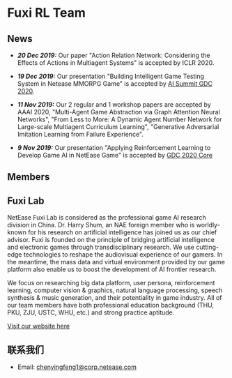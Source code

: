 # Fuxi RL Team
## News
+ ***20 Dec 2019:*** Our paper "Action Relation Network: Considering the Effects of Actions in Multiagent Systems" is accepted by ICLR 2020.

+ ***19 Dec 2019:*** Our presentation "Building Intelligent Game Testing System in Netease MMORPG Game" is accepted by [AI Summit GDC 2020](https://schedule.gdconf.com/session/machine-learning-summit-building-intelligent-game-testing-system-in-netease-mmorpg-game/870815).

+ ***11 Nov 2019:*** Our 2 regular and 1 workshop papers are accepted by AAAI 2020, "Multi-Agent Game Abstraction via Graph Attention Neural Networks", "From Less to More: A Dynamic Agent Number Network for Large-scale Multiagent Curriculum Learning", "Generative Adversarial Imitation Learning from Failure Experience".

+ ***9 Nov 2019:*** Our presentation "Applying Reinforcement Learning to Develop Game AI in NetEase Game" is accepted by [GDC 2020 Core](https://schedule.gdconf.com/session/applying-reinforcement-learning-to-develop-game-ai-in-netease-games/868770)

## Members


## Fuxi Lab

NetEase Fuxi Lab is considered as the professional game AI research division in China. Dr. Harry Shum, an NAE foreign member who is worldly-known for his research on artificial intelligence has joined us as our chief advisor. Fuxi is founded on the principle of bridging artificial intelligence and electronic games through transdisciplinary research. We use cutting-edge technologies to reshape the audiovisual experience of our gamers. In the meantime, the mass data and virtual environment provided by our game platform also enable us to boost the development of AI frontier research.

We focus on researching big data platform, user persona, reinforcement learning, computer vision & graphics, natural language processing, speech synthesis & music generation, and their potentiality in game industry. All of our team members have both professional education background (THU, PKU, ZJU, USTC, WHU, etc.) and strong practice aptitude.

[Visit our website here](https://fuxi.163.com/en/index.html)


## 联系我们

- Email: chenyingfeng1@corp.netease.com